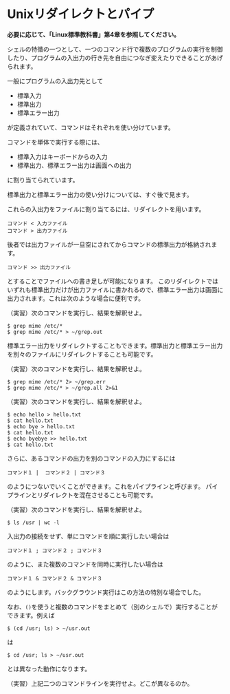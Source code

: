 # Unixリダイレクトとパイプ

**必要に応じて、「Linux標準教科書」第4章を参照してください。**

シェルの特徴の一つとして、一つのコマンド行で複数のプログラムの実行を制御したり、プログラムの入出力の行き先を自由につなぎ変えたりできることがあげられます。

一般にプログラムの入出力先として
- 標準入力
- 標準出力
- 標準エラー出力

が定義されていて、コマンドはそれぞれを使い分けています。

コマンドを単体で実行する際には、
- 標準入力はキーボードからの入力
- 標準出力、標準エラー出力は画面への出力

に割り当てられています。

標準出力と標準エラー出力の使い分けについては、すぐ後で見ます。

これらの入出力をファイルに割り当てるには、リダイレクトを用います。
```
コマンド < 入力ファイル
コマンド > 出力ファイル
```
後者では出力ファイルが一旦空にされてからコマンドの標準出力が格納されます。
```
コマンド >> 出力ファイル
```
とすることでファイルへの書き足しが可能になります。
このリダイレクトではいずれも標準出力だけが出力ファイルに書かれるので、標準エラー出力は画面に出力されます。これは次のような場合に便利です。

（実習）次のコマンドを実行し、結果を解釈せよ。
```ShellSession
$ grep mime /etc/*
$ grep mime /etc/* > ~/grep.out
```
標準エラー出力をリダイレクトすることもできます。標準出力と標準エラー出力を別々のファイルにリダイレクトすることも可能です。

（実習）次のコマンドを実行し、結果を解釈せよ。
```ShellSession
$ grep mime /etc/* 2> ~/grep.err
$ grep mime /etc/* > ~/grep.all 2>&1
```

（実習）次のコマンドを実行し、結果を解釈せよ。
```ShellSession
$ echo hello > hello.txt
$ cat hello.txt
$ echo bye > hello.txt
$ cat hello.txt
$ echo byebye >> hello.txt
$ cat hello.txt
```

さらに、あるコマンドの出力を別のコマンドの入力にするには
```ShellSession
コマンド１ |  コマンド２ | コマンド３
```
のようにつないでいくことができます。これをパイプラインと呼びます。
パイプラインとリダイレクトを混在させることも可能です。

（実習）次のコマンドを実行し、結果を解釈せよ。
```ShellSession
$ ls /usr | wc -l
```
入出力の接続をせず、単にコマンドを順に実行したい場合は
```ShellSession
コマンド１ ; コマンド２ ; コマンド３
```
のように、また複数のコマンドを同時に実行したい場合は
```ShellSession
コマンド１ & コマンド２ & コマンド３
```
のようにします。バックグラウンド実行はこの方法の特別な場合でした。

なお、`()`を使うと複数のコマンドをまとめて（別のシェルで）実行することができます。例えば
```ShellSession
$ (cd /usr; ls) > ~/usr.out
```
は
```ShellSession
$ cd /usr; ls > ~/usr.out
```
とは異なった動作になります。

（実習）上記二つのコマンドラインを実行せよ。どこが異なるのか。
